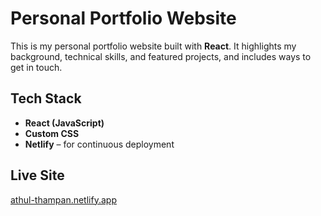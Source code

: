 # Personal Portfolio Website

This is my personal portfolio website built with **React**. It highlights my background, technical skills, and featured projects, and includes ways to get in touch.

## Tech Stack

- **React (JavaScript)**
- **Custom CSS**
- **Netlify** – for continuous deployment

## Live Site

[athul-thampan.netlify.app](https://athul-thampan.netlify.app/)